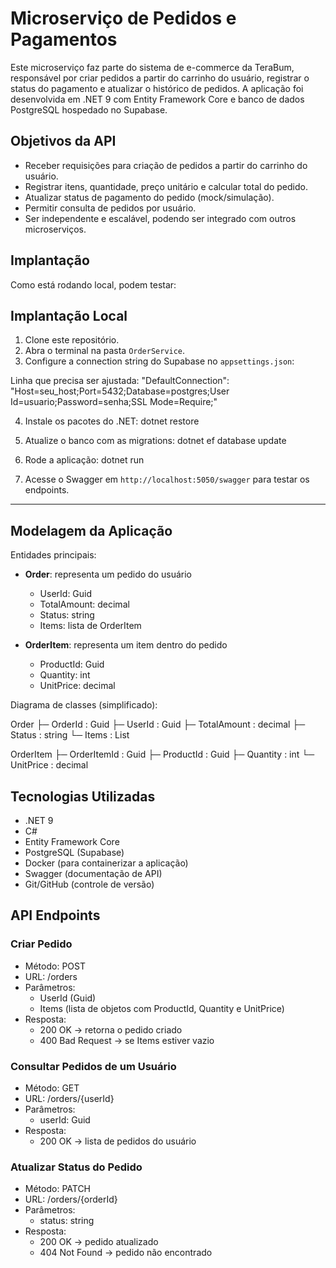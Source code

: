 # Microserviço de Pedidos e Pagamentos

Este microserviço faz parte do sistema de e-commerce da TeraBum, responsável por criar pedidos a partir do carrinho do usuário, registrar o status do pagamento e atualizar o histórico de pedidos. A aplicação foi desenvolvida em .NET 9 com Entity Framework Core e banco de dados PostgreSQL hospedado no Supabase.


## Objetivos da API

- Receber requisições para criação de pedidos a partir do carrinho do usuário.
- Registrar itens, quantidade, preço unitário e calcular total do pedido.
- Atualizar status de pagamento do pedido (mock/simulação).
- Permitir consulta de pedidos por usuário.
- Ser independente e escalável, podendo ser integrado com outros microserviços.

## Implantação

Como está rodando local, podem testar:

## Implantação Local

1. Clone este repositório.
2. Abra o terminal na pasta `OrderService`.
3. Configure a connection string do Supabase no `appsettings.json`:

Linha que precisa ser ajustada: "DefaultConnection": "Host=seu_host;Port=5432;Database=postgres;User Id=usuario;Password=senha;SSL Mode=Require;"


4. Instale os pacotes do .NET:
dotnet restore

5. Atualize o banco com as migrations:
dotnet ef database update

6. Rode a aplicação:
dotnet run

7. Acesse o Swagger em `http://localhost:5050/swagger` para testar os endpoints.

--------------------------------------------------------------------------------------------------------------------------------------------------

## Modelagem da Aplicação

Entidades principais:

- **Order**: representa um pedido do usuário
  - UserId: Guid
  - TotalAmount: decimal
  - Status: string
  - Items: lista de OrderItem

- **OrderItem**: representa um item dentro do pedido
  - ProductId: Guid
  - Quantity: int
  - UnitPrice: decimal

Diagrama de classes (simplificado):

Order
├─ OrderId : Guid
├─ UserId : Guid
├─ TotalAmount : decimal
├─ Status : string
└─ Items : List<OrderItem>

OrderItem
├─ OrderItemId : Guid
├─ ProductId : Guid
├─ Quantity : int
└─ UnitPrice : decimal

## Tecnologias Utilizadas

- .NET 9
- C#
- Entity Framework Core
- PostgreSQL (Supabase)
- Docker (para containerizar a aplicação)
- Swagger (documentação de API)
- Git/GitHub (controle de versão)

## API Endpoints

### Criar Pedido
- Método: POST
- URL: /orders
- Parâmetros:
  - UserId (Guid)
  - Items (lista de objetos com ProductId, Quantity e UnitPrice)
- Resposta:
  - 200 OK → retorna o pedido criado
  - 400 Bad Request → se Items estiver vazio

### Consultar Pedidos de um Usuário
- Método: GET
- URL: /orders/{userId}
- Parâmetros:
  - userId: Guid
- Resposta:
  - 200 OK → lista de pedidos do usuário

### Atualizar Status do Pedido
- Método: PATCH
- URL: /orders/{orderId}
- Parâmetros:
  - status: string
- Resposta:
  - 200 OK → pedido atualizado
  - 404 Not Found → pedido não encontrado
